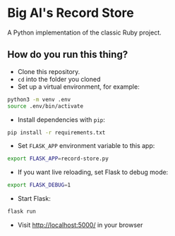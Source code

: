 # Big Al's Record Store

A Python implementation of the classic Ruby project.

## How do you run this thing?

* Clone this repository.
* `cd` into the folder you cloned
* Set up a virtual environment, for example:

```bash
python3 -m venv .env
source .env/bin/activate
```

* Install dependencies with `pip`:

```bash
pip install -r requirements.txt
```

* Set `FLASK_APP` environment variable to this app:

```bash
export FLASK_APP=record-store.py
```

* If you want live reloading, set Flask to debug mode:

```bash
export FLASK_DEBUG=1
```

* Start Flask:

```bash
flask run
```

* Visit [http://localhost:5000/](http://localhost:5000/) in your browser
